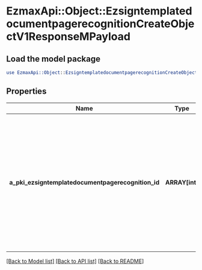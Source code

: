 # EzmaxApi::Object::EzsigntemplatedocumentpagerecognitionCreateObjectV1ResponseMPayload

## Load the model package
```perl
use EzmaxApi::Object::EzsigntemplatedocumentpagerecognitionCreateObjectV1ResponseMPayload;
```

## Properties
Name | Type | Description | Notes
------------ | ------------- | ------------- | -------------
**a_pki_ezsigntemplatedocumentpagerecognition_id** | **ARRAY[int]** | An array of unique IDs representing the object that were requested to be created.  They are returned in the same order as the array containing the objects to be created that was sent in the request. | 

[[Back to Model list]](../README.md#documentation-for-models) [[Back to API list]](../README.md#documentation-for-api-endpoints) [[Back to README]](../README.md)


